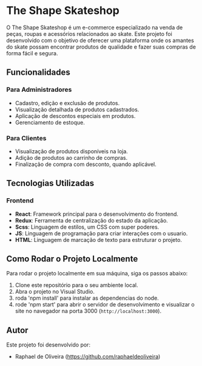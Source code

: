 # The Shape Skateshop

O The Shape Skateshop é um e-commerce especializado na venda de peças, roupas e acessórios relacionados ao skate. Este projeto foi desenvolvido com o objetivo de oferecer uma plataforma onde os amantes do skate possam encontrar produtos de qualidade e fazer suas compras de forma fácil e segura.

## Funcionalidades

### Para Administradores
- Cadastro, edição e exclusão de produtos.
- Visualização detalhada de produtos cadastrados.
- Aplicação de descontos especiais em produtos.
- Gerenciamento de estoque.

### Para Clientes
- Visualização de produtos disponíveis na loja.
- Adição de produtos ao carrinho de compras.
- Finalização de compra com desconto, quando aplicável.

## Tecnologias Utilizadas

### Frontend
- **React**: Framework principal para o desenvolvimento do frontend.
- **Redux**: Ferramenta de centralização do estado da aplicação.
- **Scss**: Linguagem de estilos, um CSS com super poderes.
- **JS**: Linguagem de programação para criar interações com o usuario.
- **HTML**: Linguagem de marcação de texto para estruturar o projeto.

## Como Rodar o Projeto Localmente

Para rodar o projeto localmente em sua máquina, siga os passos abaixo:

1. Clone este repositório para o seu ambiente local.
2. Abra o projeto no Visual Studio.
3. roda 'npm install' para instalar as dependencias do node.
4. rode 'npm start' para abrir o servidor de desenvolvimento e visualizar o site no navegador na porta 3000 (`http://localhost:3000`).

## Autor

Este projeto foi desenvolvido por:
 - Raphael de Oliveira (https://github.com/raphaeldeoliveira)
